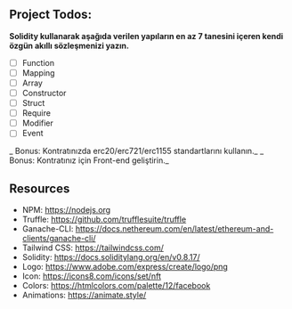 ## Project Todos:

**Solidity kullanarak aşağıda verilen yapıların en az 7 tanesini içeren kendi özgün akıllı sözleşmenizi yazın.**

- [ ] Function
- [ ] Mapping
- [ ] Array
- [ ] Constructor
- [ ] Struct
- [ ] Require
- [ ] Modifier
- [ ] Event

_ Bonus: Kontratınızda erc20/erc721/erc1155 standartlarını kullanın._
_ Bonus: Kontratınız için Front-end geliştirin._

## Resources

- NPM: https://nodejs.org
- Truffle: https://github.com/trufflesuite/truffle
- Ganache-CLI: https://docs.nethereum.com/en/latest/ethereum-and-clients/ganache-cli/
- Tailwind CSS: https://tailwindcss.com/
- Solidity: https://docs.soliditylang.org/en/v0.8.17/
- Logo: https://www.adobe.com/express/create/logo/png
- Icon: https://icons8.com/icons/set/nft
- Colors: https://htmlcolors.com/palette/12/facebook
- Animations: https://animate.style/
